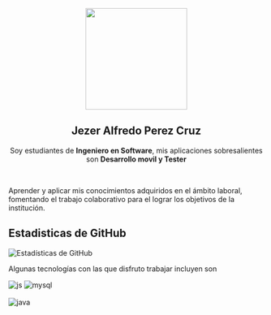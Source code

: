<p align="center" width="300">
   <img align="center" width="200" src="https://avatars.githubusercontent.com/u/61997970?s=400&u=7df2426c14c7c87fc874ca4ea39f56962d8d158c&v=4" />
   <h2 align="center">Jezer Alfredo Perez Cruz</h2>
</p>
<p align="center">Soy estudiantes de <strong>Ingeniero en Software</strong>, mis aplicaciones sobresalientes son <strong>Desarrollo movil y Tester </strong></p>
<br>
<p> Aprender y aplicar mis conocimientos adquiridos en el ámbito laboral, fomentando el trabajo colaborativo para el lograr los objetivos de la institución.</p>
<h2>Estadisticas de GitHub</h2>

![Estadísticas de GitHub](https://github-readme-stats.vercel.app/api?username=ItsJesitoVro&show_icons=true&theme=tokyonight)

<p>Algunas tecnologías con las que disfruto trabajar incluyen son</p>
<div style="display: inline_block">
  <img align="center" alt="js" src="https://img.shields.io/badge/JavaScript-F7DF1E?style=for-the-badge&logo=javascript&logoColor=black" />
  <img align="center" alt="mysql" src="https://img.shields.io/badge/MySQL-00000F?style=for-the-badge&logo=mysql&logoColor=white"/>
</div>
<div style="display: inline_block">
  <br>
  <img align="center" alt="java" src="https://img.shields.io/badge/Java-ED8B00?style=for-the-badge&logo=java&logoColor=white"/>
</div>
